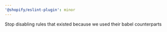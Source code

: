 ```yaml
---
'@shopify/eslint-plugin': minor
---
```


Stop disabling rules that existed because we used their babel counterparts
